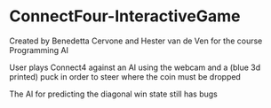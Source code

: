 # ConnectFour-InteractiveGame
Created by Benedetta Cervone and Hester van de Ven for the course Programming AI

User plays Connect4 against an AI using the webcam and a (blue 3d printed) puck in order to steer where the coin must be dropped

The AI for predicting the diagonal win state still has bugs

